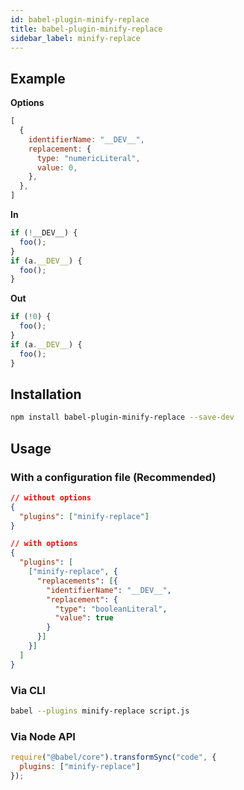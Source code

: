 ```yaml
---
id: babel-plugin-minify-replace
title: babel-plugin-minify-replace
sidebar_label: minify-replace
---
```


## Example

**Options**

```js title="JavaScript"
[
  {
    identifierName: "__DEV__",
    replacement: {
      type: "numericLiteral",
      value: 0,
    },
  },
]
```

**In**

```js title="JavaScript"
if (!__DEV__) {
  foo();
}
if (a.__DEV__) {
  foo();
}
```

**Out**

```js title="JavaScript"
if (!0) {
  foo();
}
if (a.__DEV__) {
  foo();
}
```

## Installation

```sh title="Shell"
npm install babel-plugin-minify-replace --save-dev
```

## Usage

### With a configuration file (Recommended)

```json title="JSON"
// without options
{
  "plugins": ["minify-replace"]
}
```

```json title="JSON"
// with options
{
  "plugins": [
    ["minify-replace", {
      "replacements": [{
        "identifierName": "__DEV__",
        "replacement": {
          "type": "booleanLiteral",
          "value": true
        }
      }]
    }]
  ]
}
```

### Via CLI

```sh title="Shell"
babel --plugins minify-replace script.js
```

### Via Node API

```js title="JavaScript"
require("@babel/core").transformSync("code", {
  plugins: ["minify-replace"]
});
```

